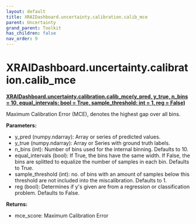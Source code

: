 ```yaml
---
layout: default
title: XRAIDashboard.uncertainty.calibration.calib_mce
parent: Uncertainty
grand_parent: Toolkit
has_children: false
nav_order: 9
---
```


# XRAIDashboard.uncertainty.calibration.calib_mce
**[XRAIDashboard.uncertainty.calibration.calib_mce(y_pred, y_true, n_bins = 10, equal_intervals: bool = True, sample_threshold: int = 1, reg = False)](https://github.com/gaberamolete/XRAIDashboard/blob/main/uncertainty/calibration.py)**


Maximum Calibration Error (MCE), denotes the highest gap over all bins.


**Parameters:**
- y_pred (numpy.ndarray): Array or series of predicted values.
- y_true (numpy.ndarray): Array or Series with ground truth labels.
- n_bins (int): Number of bins used for the internal binning. Defaults to 10.
- equal_intervals (bool): If True, the bins have the same width. If False, the bins are splitted to equalize the number of samples in each bin. Defaults to True.
- sample_threshold (int): no. of bins with an amount of samples below this threshold are not included into the miscalibration. Defaults to 1.
- reg (bool): Determines if y's given are from a regression or classification problem. Defaults to False.

**Returns:**
- mce_score: Maximum Calibration Error
